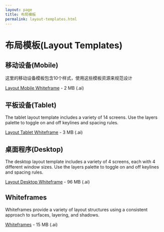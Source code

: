 ```yaml
---
layout: page
title: 布局模板
permalink: layout-templates.html
---
```


# 布局模板(Layout Templates)

## 移动设备(Mobile)

这里的移动设备模板包含10个样式，使用这些模板资源来规范设计

[Layout Mobile Whiteframe](http://material-design.storage.googleapis.com/downloads/Layout_Mobile_Whiteframe.ai) - 2 MB (.ai)

## 平板设备(Tablet)
The tablet layout template includes a variety of 14 screens. Use the layers palette to toggle on and off keylines and spacing rules.

[Layout Tablet Whiteframe](http://material-design.storage.googleapis.com/downloads/Layout_Tablet_Whiteframe.ai) - 3 MB (.ai)

## 桌面程序(Desktop)
The desktop layout template includes a variety of 4 screens, each with 4 different window sizes. Use the layers palette to toggle on and off keylines and spacing rules.

[Layout Desktop Whiteframe](http://material-design.storage.googleapis.com/downloads/Layout_Desktop_Whiteframe.ai) - 96 MB (.ai)

## Whiteframes

Whiteframes provide a variety of layout structures using a consistent approach to surfaces, layering, and shadows.

[Whiteframes](http://material-design.storage.googleapis.com/downloads/Whiteframes.ai) - 15 MB (.ai)